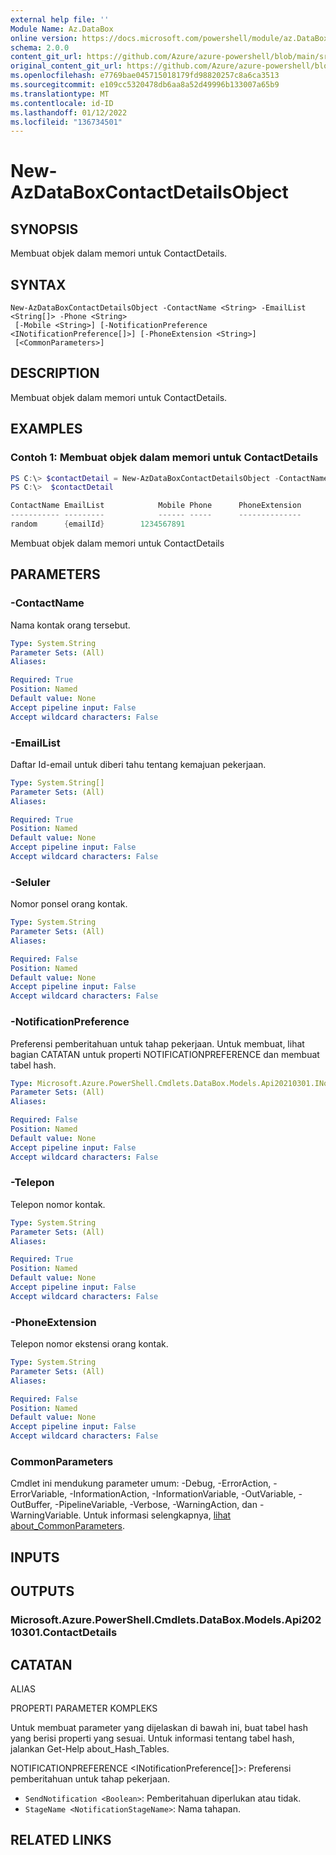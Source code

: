 ```yaml
---
external help file: ''
Module Name: Az.DataBox
online version: https://docs.microsoft.com/powershell/module/az.DataBox/new-AzDataBoxContactDetailsObject
schema: 2.0.0
content_git_url: https://github.com/Azure/azure-powershell/blob/main/src/DataBox/help/New-AzDataBoxContactDetailsObject.md
original_content_git_url: https://github.com/Azure/azure-powershell/blob/main/src/DataBox/help/New-AzDataBoxContactDetailsObject.md
ms.openlocfilehash: e7769bae045715018179fd98820257c8a6ca3513
ms.sourcegitcommit: e109cc5320478db6aa8a52d49996b133007a65b9
ms.translationtype: MT
ms.contentlocale: id-ID
ms.lasthandoff: 01/12/2022
ms.locfileid: "136734501"
---
```

# New-AzDataBoxContactDetailsObject

## SYNOPSIS
Membuat objek dalam memori untuk ContactDetails.

## SYNTAX

```
New-AzDataBoxContactDetailsObject -ContactName <String> -EmailList <String[]> -Phone <String>
 [-Mobile <String>] [-NotificationPreference <INotificationPreference[]>] [-PhoneExtension <String>]
 [<CommonParameters>]
```

## DESCRIPTION
Membuat objek dalam memori untuk ContactDetails.

## EXAMPLES

### Contoh 1: Membuat objek dalam memori untuk ContactDetails 
```powershell
PS C:\> $contactDetail = New-AzDataBoxContactDetailsObject -ContactName "random" -EmailList @("emailId") -Phone "1234567891"
PS C:\>  $contactDetail

ContactName EmailList            Mobile Phone      PhoneExtension
----------- ---------            ------ -----      --------------
random      {emailId}        1234567891
```

Membuat objek dalam memori untuk ContactDetails

## PARAMETERS

### -ContactName
Nama kontak orang tersebut.

```yaml
Type: System.String
Parameter Sets: (All)
Aliases:

Required: True
Position: Named
Default value: None
Accept pipeline input: False
Accept wildcard characters: False
```

### -EmailList
Daftar Id-email untuk diberi tahu tentang kemajuan pekerjaan.

```yaml
Type: System.String[]
Parameter Sets: (All)
Aliases:

Required: True
Position: Named
Default value: None
Accept pipeline input: False
Accept wildcard characters: False
```

### -Seluler
Nomor ponsel orang kontak.

```yaml
Type: System.String
Parameter Sets: (All)
Aliases:

Required: False
Position: Named
Default value: None
Accept pipeline input: False
Accept wildcard characters: False
```

### -NotificationPreference
Preferensi pemberitahuan untuk tahap pekerjaan.
Untuk membuat, lihat bagian CATATAN untuk properti NOTIFICATIONPREFERENCE dan membuat tabel hash.

```yaml
Type: Microsoft.Azure.PowerShell.Cmdlets.DataBox.Models.Api20210301.INotificationPreference[]
Parameter Sets: (All)
Aliases:

Required: False
Position: Named
Default value: None
Accept pipeline input: False
Accept wildcard characters: False
```

### -Telepon
Telepon nomor kontak.

```yaml
Type: System.String
Parameter Sets: (All)
Aliases:

Required: True
Position: Named
Default value: None
Accept pipeline input: False
Accept wildcard characters: False
```

### -PhoneExtension
Telepon nomor ekstensi orang kontak.

```yaml
Type: System.String
Parameter Sets: (All)
Aliases:

Required: False
Position: Named
Default value: None
Accept pipeline input: False
Accept wildcard characters: False
```

### CommonParameters
Cmdlet ini mendukung parameter umum: -Debug, -ErrorAction, -ErrorVariable, -InformationAction, -InformationVariable, -OutVariable, -OutBuffer, -PipelineVariable, -Verbose, -WarningAction, dan -WarningVariable. Untuk informasi selengkapnya, [lihat about_CommonParameters](http://go.microsoft.com/fwlink/?LinkID=113216).

## INPUTS

## OUTPUTS

### Microsoft.Azure.PowerShell.Cmdlets.DataBox.Models.Api20210301.ContactDetails

## CATATAN

ALIAS

PROPERTI PARAMETER KOMPLEKS

Untuk membuat parameter yang dijelaskan di bawah ini, buat tabel hash yang berisi properti yang sesuai. Untuk informasi tentang tabel hash, jalankan Get-Help about_Hash_Tables.


NOTIFICATIONPREFERENCE <INotificationPreference[]>: Preferensi pemberitahuan untuk tahap pekerjaan.
  - `SendNotification <Boolean>`: Pemberitahuan diperlukan atau tidak.
  - `StageName <NotificationStageName>`: Nama tahapan.

## RELATED LINKS

